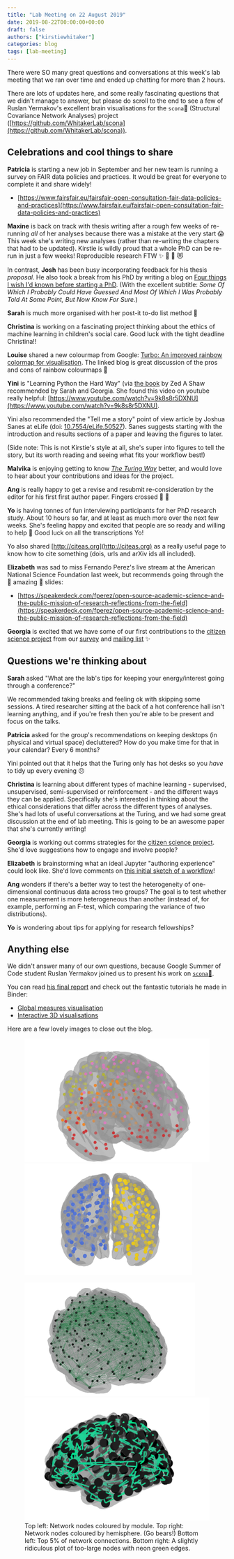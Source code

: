 ```yaml
---
title: "Lab Meeting on 22 August 2019"
date: 2019-08-22T00:00:00+00:00
draft: false
authors: ["kirstiewhitaker"]
categories: blog
tags: [lab-meeting]
---
```


There were SO many great questions and conversations at this week's lab meeting that we ran over time and ended up chatting for more than 2 hours.

There are lots of updates here, and some really fascinating questions that we didn't manage to answer, but please do scroll to the end to see a few of Ruslan Yermakov's excellent brain visualisations for the `scona`🍪 (Structural Covariance Network Analyses) project ([https://github.com/WhitakerLab/scona](https://github.com/WhitakerLab/scona)).

## Celebrations and cool things to share

**Patricia** is starting a new job in September and her new team is running a survey on FAIR data policies and practices.
It would be great for everyone to complete it and share widely!
* [https://www.fairsfair.eu/fairsfair-open-consultation-fair-data-policies-and-practices](https://www.fairsfair.eu/fairsfair-open-consultation-fair-data-policies-and-practices)

**Maxine** is back on track with thesis writing after a rough few weeks of re-running _all_ of her analyses because there was a mistake at the very start 😱
This week she's writing new analyses (rather than re-writing the chapters that had to be updated).
Kirstie is wildly proud that a whole PhD can be re-run in just a few weeks!
Reproducible research FTW ✨ 🙌 🚀 😻

In contrast, **Josh** has been busy incorporating feedback for his thesis _proposal_.
He also took a break from his PhD by writing a blog on [Four things I wish I'd known before starting a PhD](https://medium.com/josh-cowls/four-things-i-wish-id-known-before-starting-a-phd-9e80f89ae04e).
(With the excellent subtitle: _Some Of Which I Probably Could Have Guessed And Most Of Which I Was Probably Told At Some Point, But Now Know For Sure._)

**Sarah** is much more organised with her post-it to-do list method 💖

**Christina** is working on a fascinating project thinking about the ethics of machine learning in children's social care.
Good luck with the tight deadline Christina!!

**Louise** shared a new colourmap from Google: [Turbo: An improved rainbow colormap for visualisation](https://ai.googleblog.com/2019/08/turbo-improved-rainbow-colormap-for.html).
The linked blog is great discussion of the pros and cons of rainbow colourmaps 🌈

**Yini** is "Learning Python the Hard Way" (via [the book](https://smile.amazon.co.uk/Learn-Python-Hard-Way-Introduction/dp/0321884914/ref=smi_www_rco2_go_smi_g8682124849?_encoding=UTF8&%2AVersion%2A=1&%2Aentries%2A=0&ie=UTF8) by Zed A Shaw recommended by Sarah and Georgia.
She found this video on youtube really helpful: [https://www.youtube.com/watch?v=9k8s8r5DXNU](https://www.youtube.com/watch?v=9k8s8r5DXNU).

Yini also recommended the "Tell me a story" point of view article by Joshua Sanes at eLife (doi: [10.7554/eLife.50527](https://doi.org/10.7554/eLife.50527)).
Sanes suggests starting with the introduction and results sections of a paper and leaving the figures to later.

(Side note: This is not Kirstie's style at all, she's super into figures to tell the story, but its worth reading and seeing what fits your workflow best!)

**Malvika** is enjoying getting to know [_The Turing Way_](https://github.com/alan-turing-institute/the-turing-way) better, and would love to hear about your contributions and ideas for the project.

**Ang** is really happy to get a revise and resubmit re-consideration by the editor for his first first author paper.
Fingers crossed 🤞 🤞

**Yo** is having tonnes of fun interviewing participants for her PhD research study.
About 10 hours so far, and at least as much more over the next few weeks.
She's feeling happy and excited that people are so ready and willing to help 💖
Good luck on all the transcriptions Yo!

Yo also shared [http://citeas.org](http://citeas.org) as a really useful page to know how to cite something (dois, urls and arXiv ids all included).

**Elizabeth** was sad to miss Fernando Perez's live stream at the American National Science Foundation last week, but recommends going through the 🌟 amazing 🌟 slides:
* [https://speakerdeck.com/fperez/open-source-academic-science-and-the-public-mission-of-research-reflections-from-the-field](https://speakerdeck.com/fperez/open-source-academic-science-and-the-public-mission-of-research-reflections-from-the-field)

**Georgia** is excited that we have some of our first contributions to the [citizen science project](https://speakerdeck.com/fperez/open-source-academic-science-and-the-public-mission-of-research-reflections-from-the-field) from our [survey](https://bit.ly/AutisticaTuringCitSciForm) and [mailing list](https://tinyletter.com/AutisticaTuringCitizenScience) ✨

## Questions we're thinking about

**Sarah** asked "What are the lab's tips for keeping your energy/interest going through a conference?"

We recommended taking breaks and feeling ok with skipping some sessions.
A tired researcher sitting at the back of a hot conference hall isn't learning anything, and if you're fresh then you're able to be present and focus on the talks.

**Patricia** asked for the group's recommendations on keeping desktops (in physical and virtual space) decluttered?
How do you make time for that in your calendar?
Every 6 months?

Yini pointed out that it helps that the Turing only has hot desks so you _have_ to tidy up every evening 😕

**Christina** is learning about different types of machine learning - supervised, unsupervised, semi-supervised or reinforcement - and the different ways they can be applied.
Specifically she's interested in thinking about the ethical considerations that differ across the different types of analyses.
She's had lots of useful conversations at the Turing, and we had some great discussion at the end of lab meeting.
This is going to be an awesome paper that she's currently writing!

**Georgia** is working out comms strategies for the [citizen science project](https://github.com/alan-turing-institute/AutisticaCitizenScience/).
She'd love suggestions how to engage and involve people?

**Elizabeth** is brainstorming what an ideal Jupyter "authoring experience" could look like.
She'd love comments on [this initial sketch of a workflow](https://github.com/jupyter/jupyter-book/issues/236)!

**Ang** wonders if there's a better way to test the heterogeneity of one-dimensional continuous data across two groups?
The goal is to test whether one measurement is more heterogeneous than another (instead of, for example, performing an F-test, which comparing the variance of two distributions).

**Yo** is wondering about tips for applying for research fellowships?

## Anything else

We didn't answer many of our own questions, because Google Summer of Code student Ruslan Yermakov joined us to present his work on [`scona`🍪](https://github.com/WhitakerLab/scona).

You can read [his final report](/blog/Ruslan-Final-Report-GSoC19) and check out the fantastic tutorials he made in Binder:

* [Global measures visualisation](https://mybinder.org/v2/gh/WhitakerLab/scona/master?filepath=tutorials%2Fglobal_measures_viz.ipynb)
* [Interactive 3D visualisations](https://mybinder.org/v2/gh/WhitakerLab/scona/master?filepath=tutorials%2Finteractive_viz_tutorial.ipynb)

Here are a few lovely images to close out the blog.

<figure class="half">
  <img src="/images/lab-meeting/2019-08-22/modules.png" alt="Network nodes coloured by module">
  <img src="/images/lab-meeting/2019-08-22/left-brain-right-brain.png" alt="Network nodes coloured by hemisphere">
</figure>
<figure class="half">
  <img src="/images/lab-meeting/2019-08-22/network-edges.png" alt="Top 5% of network connections">
  <img src="/images/lab-meeting/2019-08-22/neon-connections.png" alt="A slightly ridiculous plot of too-large nodes with neon green edges">
  <figcaption>Top left: Network nodes coloured by module.
              Top right: Network nodes coloured by hemisphere. (Go bears!)
              Bottom left: Top 5% of network connections.
              Bottom right: A slightly ridiculous plot of too-large nodes with neon green edges.
  </figcaption>
</figure>
